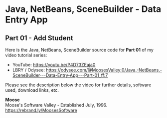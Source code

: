 # Java, NetBeans, SceneBuilder - Data Entry App
## Part 01 - Add Student

Here is the Java, NetBeans, SceneBuilder source code for
**Part 01** of my video tutorial series:
* YouTube: https://youtu.be/P4D73ZEaja0
* LBRY / Odysee: https://odysee.com/@MoosesValley:0/Java,-NetBeans,-SceneBuilder---Data-Entry-App---Part-01_ff:7

Please see the description below the video for further details, software used, download links, etc.

**Moose**
<br>Moose's Software Valley - Established July, 1996.
<br>https://rebrand.ly/MoosesSoftware
